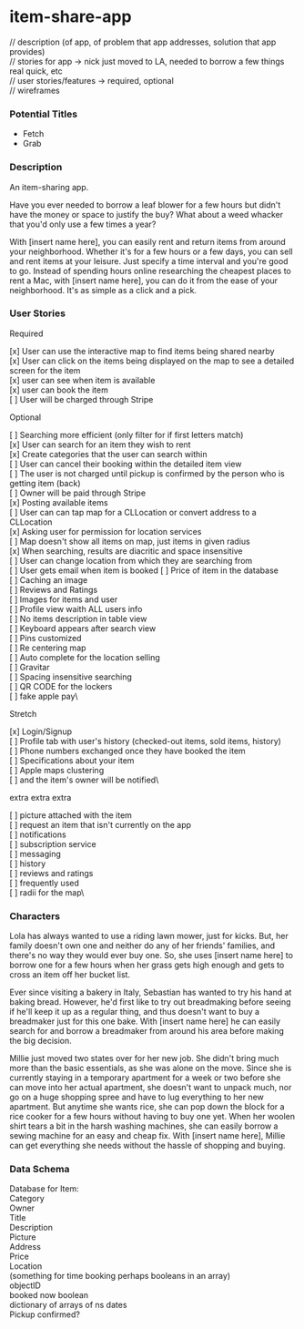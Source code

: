 # item-share-app

// description (of app, of problem that app addresses, solution that app provides)\
// stories for app -> nick just moved to LA, needed to borrow a few things real quick, etc\
// user stories/features -> required, optional\
// wireframes

### Potential Titles
- Fetch
- Grab


### Description
An item-sharing app.  

Have you ever needed to borrow a leaf blower for a few hours but didn't have the money or space to justify the buy? What about a weed whacker that you'd only use a few times a year? 

With [insert name here], you can easily rent and return items from around your neighborhood. Whether it's for a few hours or a few days, you can sell and rent items at your leisure. Just specify a time interval and you're good to go. Instead of spending hours online researching the cheapest places to rent a Mac, with [insert name here], you can do it from the ease of your neighborhood. It's as simple as a click and a pick. 

### User Stories 

Required

[x] User can use the interactive map to find items being shared nearby\
[x] User can click on the items being displayed on the map to see a detailed screen for the item\
[x] user can see when item is available\
[x] user can book the item\
[ ] User will be charged through Stripe

Optional

[ ] Searching more efficient (only filter for if first letters match)\
[x] User can search for an item they wish to rent\
    [x] Create categories that the user can search within\
[ ] User can cancel their booking within the detailed item view\
[ ] The user is not charged until pickup is confirmed by the person who is getting item (back)\
[ ] Owner will be paid through Stripe\
[x] Posting available items\
[ ] User can can tap map for a CLLocation or convert address to a CLLocation\
[x] Asking user for permission for location services\
[ ] Map doesn't show all items on map, just items in given radius\
[x] When searching, results are diacritic and space insensitive\
[ ] User can change location from which they are searching from\
[ ] User gets email when item is booked
[ ] Price of item in the database\
[ ] Caching an image\
[ ] Reviews and Ratings\
[ ] Images for items and user\
[ ] Profile view waith ALL users info\
[ ] No items description in table view\
[ ] Keyboard appears after search view\
[ ] Pins customized\
[ ] Re centering map\
[ ] Auto complete for the location selling\
[ ] Gravitar\
[ ] Spacing insensitive searching \
[ ] QR CODE for the lockers\
[ ] fake apple pay\

Stretch

[x] Login/Signup\
[ ] Profile tab with user's history (checked-out items, sold items, history)\
[ ] Phone numbers exchanged once they have booked the item\
[ ] Specifications about your item\
[ ] Apple maps clustering\
[ ] and the item's owner will be notified\


extra extra extra

[ ] picture attached with the item\
[ ] request an item that isn't currently on the app\
[ ] notifications\
[ ] subscription service\
[ ] messaging\
[ ] history\
[ ] reviews and ratings\
[ ] frequently used\
[ ] radii for the map\


### Characters
Lola has always wanted to use a riding lawn mower, just for kicks. But, her family doesn't own one and neither do any of her friends' families, and there's no way they would ever buy one. So, she uses [insert name here] to borrow one for a few hours when her grass gets high enough and gets to cross an item off her bucket list. 

Ever since visiting a bakery in Italy, Sebastian has wanted to try his hand at baking bread. However, he'd first like to try out breadmaking before seeing if he'll keep it up as a regular thing, and thus doesn't want to buy a breadmaker just for this one bake. With [insert name here] he can easily search for and borrow a breadmaker from around his area before making the big decision. 

Millie just moved two states over for her new job. She didn't bring much more than the basic essentials, as she was alone on the move. Since she is currently staying in a temporary apartment for a week or two before she can move into her actual apartment, she doesn't want to unpack much, nor go on a huge shopping spree and have to lug everything to her new apartment. But anytime she wants rice, she can pop down the block for a rice cooker for a few hours without having to buy one yet. When her woolen shirt tears a bit in the harsh washing machines, she can easily borrow a sewing machine for an easy and cheap fix. With [insert name here], Millie can get everything she needs without the hassle of shopping and buying. 

### Data Schema
Database for Item:\
Category\
Owner\
Title\
Description\
Picture\
Address\
Price\
Location\
(something for time booking perhaps booleans in an array)\
objectID\
booked now boolean\
dictionary of arrays of ns dates\
Pickup confirmed?



